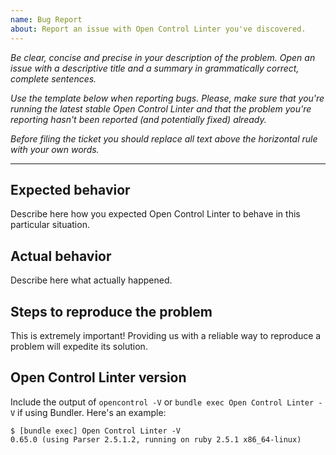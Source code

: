 ```yaml
---
name: Bug Report
about: Report an issue with Open Control Linter you've discovered.
---
```


*Be clear, concise and precise in your description of the problem.
Open an issue with a descriptive title and a summary in grammatically correct,
complete sentences.*

*Use the template below when reporting bugs. Please, make sure that
you're running the latest stable Open Control Linter and that the problem you're reporting
hasn't been reported (and potentially fixed) already.*

*Before filing the ticket you should replace all text above the horizontal
rule with your own words.*

--------

## Expected behavior

Describe here how you expected Open Control Linter to behave in this particular situation.

## Actual behavior

Describe here what actually happened.

## Steps to reproduce the problem

This is extremely important! Providing us with a reliable way to reproduce
a problem will expedite its solution.

## Open Control Linter version

Include the output of `opencontrol -V` or `bundle exec Open Control Linter -V` if using Bundler. Here's an example:

```
$ [bundle exec] Open Control Linter -V
0.65.0 (using Parser 2.5.1.2, running on ruby 2.5.1 x86_64-linux)
```
